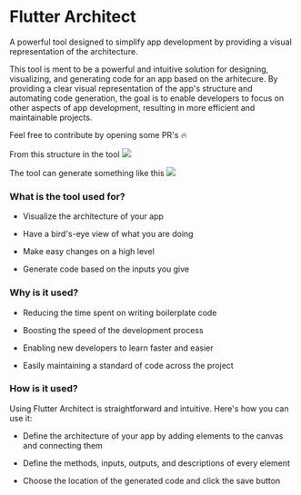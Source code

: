 # Flutter Architect

A powerful tool designed to simplify app development by providing a visual representation of the architecture.

This tool is ment to be a powerful and intuitive solution for designing, visualizing, and generating code for an app based on the arhitecure. By providing a clear visual representation of the app's structure and automating code generation, the goal is to enable developers to focus on other aspects of app development, resulting in more efficient and maintainable projects.


Feel free to contribute by opening some PR's :fire:

From this structure in the tool
![](https://github.com/igniti0n/flutter_arhitect/blob/main/assets/images/preview.png)

The tool can generate something like this
![](https://github.com/igniti0n/flutter_arhitect/blob/main/assets/images/arch_preview.png)



###  What is the tool used for?

- Visualize the architecture of your app

- Have a bird's-eye view of what you are doing

- Make easy changes on a high level

- Generate code based on the inputs you give


###  Why is it used?

- Reducing the time spent on writing boilerplate code

- Boosting the speed of the development process

- Enabling new developers to learn faster and easier

- Easily maintaining a standard of code across the project


###  How is it used?

Using Flutter Architect is straightforward and intuitive. Here's how you can use it:

- Define the architecture of your app by adding elements to the canvas and connecting them

- Define the methods, inputs, outputs, and descriptions of every element

- Choose the location of the generated code and click the save button



